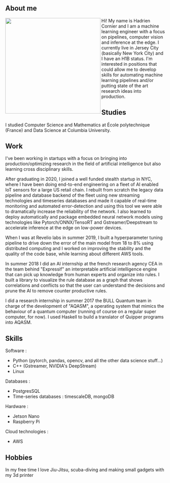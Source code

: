 ## About me

<img align="left" width="300" height="300" src="https://github.com/Hadrien-Cornier/hadrien-cornier.github.io/blob/master/images/deepdreampic.png">  Hi! My name is Hadrien Cornier and I am a machine learning engineer with a focus on pipelines, computer vision and inference at the edge.
I currently live in Jersey City (basically New York City) and I have an H1B status.
I'm interested in positions that could allow me to develop skills for automating machine learning pipelines and/or putting state of the art research ideas into production.

## Studies
I studied Computer Science and Mathematics at École polytechnique (France) and Data Science at Columbia University.

## Work

I've been working in startups with a focus on bringing into production/optimizing research in the field of artificial intelligence but also learning cross disciplinary skills.

After graduating in 2020, I joined a well funded stealth startup in NYC, where I have been doing end-to-end engineering on a fleet of AI enabled IoT sensors for a large US retail chain. I rebuilt from scratch the legacy data pipeline and database backend of the fleet using new streaming technologies and timeseries databases and made it capable of real-time monitoring and automated error-detection and using this tool we were able to dramatically increase the reliability of the network. I also learned to deploy automatically and package embedded neural network models using technologies like Pytorch/ONNX/TensoRT and Gstreamer/Deepstream to accelerate inference at the edge on low-power devices.

When I was at Revelio labs in summer 2019, I built a hyperparameter tuning pipeline to drive down the error of the main model from 18 to 8% using distributed computing and I worked on improving the stability and the quality of the code base, while learning about different AWS tools.

In summer 2018 I did an AI internship at the french research agency CEA in the team behind "Expressif" an interpretable artificial intelligence engine that can pick up knowledge from human experts and organize into rules. I built a library to visualize the rule database as a graph that shows correlations and conflicts so that the user can understand the decisions and prune the AI to remove counter productive rules.

I did a research internship in summer 2017 the BULL Quantum team in charge of the development of "AQASM", a operating system that mimics the behaviour of a quantum computer (running of course on a regular super computer, for now). I used Haskell to build a translator of Quipper programs into AQASM.

## Skills
Software :
  - Python (pytorch, pandas, opencv, and all the other data science stuff...) 
  - C++ (Gstreamer, NVIDIA's DeepStream) 
  - Linux

Databases : 
  - PostgresSQL
  - Time-series databases : timescaleDB, mongoDB

Hardware : 
  - Jetson Nano
  - Raspberry Pi

Cloud technologies : 
  - AWS 

## Hobbies
In my free time I love Jiu-Jitsu, scuba-diving and making small gadgets with my 3d printer
